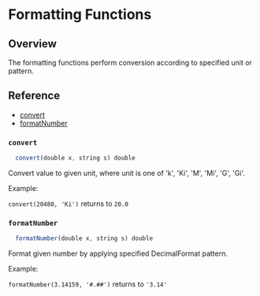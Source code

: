 # Formatting Functions

## Overview

The formatting functions perform conversion according to specified unit or pattern.

## Reference

* [convert](#convert)
* [formatNumber](#formatnumber)

### `convert`

```javascript
  convert(double x, string s) double
```

Convert value to given unit, where unit is one of 'k', 'Ki', 'M', 'Mi', 'G', 'Gi'.

Example: 

`convert(20480, 'Ki')` returns to `20.0`

### `formatNumber`

```javascript
  formatNumber(double x, string s) double
```

Format given number by applying specified DecimalFormat pattern.

Example:
 
`formatNumber(3.14159, '#.##')` returns to `'3.14'`

